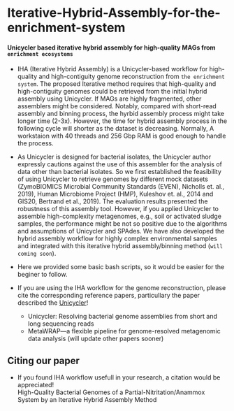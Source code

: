 # Iterative-Hybrid-Assembly-for-the-enrichment-system
#### Unicycler based iterative hybrid assembly for high-quality MAGs from `enrichment ecosystems`

* IHA (Iterative Hybrid Assembly) is a Unicycler-based workflow for high-quality and high-contiguity genome reconstruction from `the enrichment system`. The proposed Iterative method requires that high-quality and high-contiguity genomes could be retrieved from the initial hybrid assembly using Unicycler. If MAGs are highly fragmented, other assemblers might be considered. Notably, compared with short-read assembly and binning process, the hyrbid assembly process might take longer time (2-3x). However, the time for hybrid assembly process in the following cycle will shorter as the dataset is decreasing. Normally, A workstaion with 40 threads and 256 Gbp RAM is good enough to handle the process.

* As Unicycler is designed for bacterial isolates, the Unicycler author expressly cautions against the use of this assembler for the analysis of data other than bacterial isolates. So we first established the feasibility of using Unicycler to retrieve genomes by different mock datasets (ZymoBIOMICS Microbial Community Standards (EVEN), Nicholls et. al., 2019), Human Microbiome Project (HMP), Kuleshov et. al., 2014 and GIS20, Bertrand et al., 2019). The evaluation results presented the robustness of this assembly tool. However, if you applied Unicycler to assemble high-complexity metagenomes, e.g., soil or activated sludge samples, the performance might be not so positive due to the algorithms and assumptions of Unicycler and SPAdes. We have also developed the hybrid assembly workflow for highly complex environmental samples and integrated with this iterative hybrid assembly/binning method (`will coming soon`).

* Here we provided some basic bash scripts, so it would be easier for the beginer to follow.

* If you are using the IHA workflow for the genome reconstruction, please cite the corresponding reference papers, particullary the paper described the [Unicycler](https://github.com/rrwick/Unicycler)!

  * Unicycler: Resolving bacterial genome assemblies from short and long sequencing reads <br>
  * MetaWRAP—a flexible pipeline for genome-resolved metagenomic data analysis
  (will update other papers sooner)

## Citing our paper
* If you found IHA workflow usefull in your research, a citation would be appreciated! <br>High-Quality Bacterial Genomes of a Partial-Nitritation/Anammox System by an Iterative Hybrid Assembly Method
